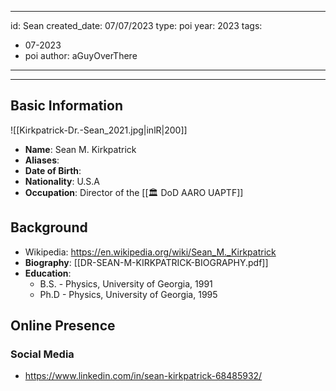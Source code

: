 
---
id: Sean
created_date: 07/07/2023
type: poi
year:  2023
tags:
- 07-2023
- poi
author: aGuyOverThere
---

----

## Basic Information
![[Kirkpatrick-Dr.-Sean_2021.jpg|inlR|200]]
- **Name**: Sean M. Kirkpatrick
- **Aliases**: 
- **Date of Birth**:
- **Nationality**: U.S.A
- **Occupation**: Director of the [[🏛️ DoD AARO UAPTF]]

## Background

- Wikipedia: https://en.wikipedia.org/wiki/Sean_M._Kirkpatrick
- **Biography**: [[DR-SEAN-M-KIRKPATRICK-BIOGRAPHY.pdf]]
- **Education**: 
	- B.S. - Physics, University of Georgia, 1991
	- Ph.D - Physics, University of Georgia, 1995

## Online Presence

### Social Media

- https://www.linkedin.com/in/sean-kirkpatrick-68485932/


